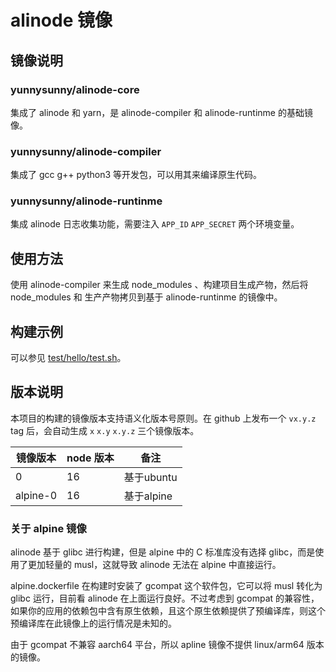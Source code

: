 # alinode 镜像

## 镜像说明

### yunnysunny/alinode-core

集成了 alinode 和 yarn，是 alinode-compiler 和 alinode-runtinme 的基础镜像。

### yunnysunny/alinode-compiler

集成了 gcc g++ python3 等开发包，可以用其来编译原生代码。

### yunnysunny/alinode-runtinme

集成 alinode 日志收集功能，需要注入 `APP_ID` `APP_SECRET` 两个环境变量。

## 使用方法

使用 alinode-compiler 来生成 node_modules 、构建项目生成产物，然后将 node_modules 和 生产产物拷贝到基于 alinode-runtinme 的镜像中。

## 构建示例

可以参见 [test/hello/test.sh](https://github.com/yunnysunny/alinode/blob/master/test/hello/test.sh)。

## 版本说明

本项目的构建的镜像版本支持语义化版本号原则。在 github 上发布一个  `vx.y.z` tag 后，会自动生成 `x` `x.y` `x.y.z` 三个镜像版本。

| 镜像版本     | node 版本 | 备注       |
| -------- | ------- | -------- |
| 0        | 16      | 基于ubuntu |
| alpine-0 | 16      | 基于alpine |

### 关于 alpine 镜像

alinode 基于 glibc 进行构建，但是 alpine 中的 C 标准库没有选择 glibc，而是使用了更加轻量的 musl，这就导致 alinode 无法在 alpine 中直接运行。

alpine.dockerfile 在构建时安装了 gcompat 这个软件包，它可以将 musl 转化为 glibc 运行，目前看 alinode 在上面运行良好。不过考虑到 gcompat 的兼容性，如果你的应用的依赖包中含有原生依赖，且这个原生依赖提供了预编译库，则这个预编译库在此镜像上的运行情况是未知的。

由于 gcompat 不兼容 aarch64 平台，所以 apline 镜像不提供 linux/arm64 版本的镜像。
